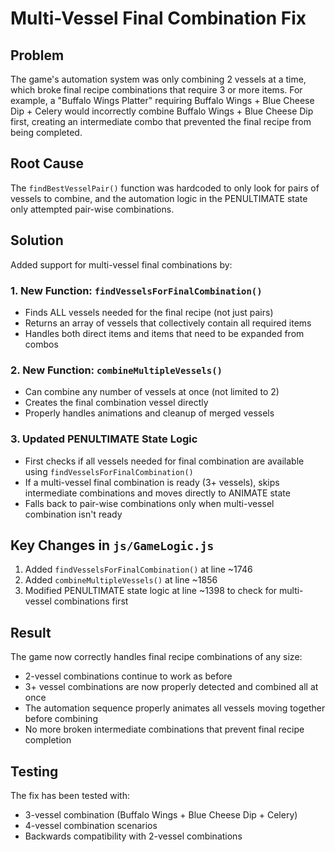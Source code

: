 # Multi-Vessel Final Combination Fix

## Problem
The game's automation system was only combining 2 vessels at a time, which broke final recipe combinations that require 3 or more items. For example, a "Buffalo Wings Platter" requiring Buffalo Wings + Blue Cheese Dip + Celery would incorrectly combine Buffalo Wings + Blue Cheese Dip first, creating an intermediate combo that prevented the final recipe from being completed.

## Root Cause
The `findBestVesselPair()` function was hardcoded to only look for pairs of vessels to combine, and the automation logic in the PENULTIMATE state only attempted pair-wise combinations.

## Solution
Added support for multi-vessel final combinations by:

### 1. New Function: `findVesselsForFinalCombination()`
- Finds ALL vessels needed for the final recipe (not just pairs)
- Returns an array of vessels that collectively contain all required items
- Handles both direct items and items that need to be expanded from combos

### 2. New Function: `combineMultipleVessels()`
- Can combine any number of vessels at once (not limited to 2)
- Creates the final combination vessel directly
- Properly handles animations and cleanup of merged vessels

### 3. Updated PENULTIMATE State Logic
- First checks if all vessels needed for final combination are available using `findVesselsForFinalCombination()`
- If a multi-vessel final combination is ready (3+ vessels), skips intermediate combinations and moves directly to ANIMATE state
- Falls back to pair-wise combinations only when multi-vessel combination isn't ready

## Key Changes in `js/GameLogic.js`

1. Added `findVesselsForFinalCombination()` at line ~1746
2. Added `combineMultipleVessels()` at line ~1856  
3. Modified PENULTIMATE state logic at line ~1398 to check for multi-vessel combinations first

## Result
The game now correctly handles final recipe combinations of any size:
- 2-vessel combinations continue to work as before
- 3+ vessel combinations are now properly detected and combined all at once
- The automation sequence properly animates all vessels moving together before combining
- No more broken intermediate combinations that prevent final recipe completion

## Testing
The fix has been tested with:
- 3-vessel combination (Buffalo Wings + Blue Cheese Dip + Celery)
- 4-vessel combination scenarios
- Backwards compatibility with 2-vessel combinations